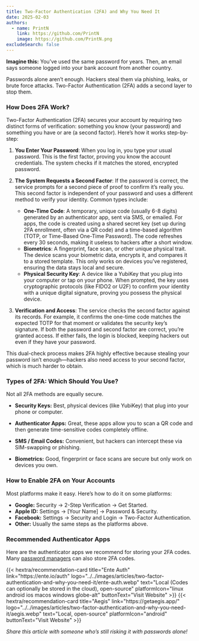 ```yaml
---
title: Two-Factor Authentication (2FA) and Why You Need It
date: 2025-02-03
authors:
  - name: PrintN
    link: https://github.com/PrintN
    image: https://github.com/PrintN.png
excludeSearch: false
---
```

**Imagine this:** You’ve used the same password for years. Then, an email says someone logged into your bank account from another country.

Passwords alone aren’t enough. Hackers steal them via phishing, leaks, or brute force attacks. Two-Factor Authentication (2FA) adds a second layer to stop them.

### How Does 2FA Work?
Two-Factor Authentication (2FA) secures your account by requiring two distinct forms of verification: something you know (your password) and something you have or are (a second factor). Here’s how it works step-by-step:

1. **You Enter Your Password**: When you log in, you type your usual password. This is the first factor, proving you know the account credentials. The system checks if it matches the stored, encrypted password.
   
2. **The System Requests a Second Factor**: If the password is correct, the service prompts for a second piece of proof to confirm it’s really you. This second factor is independent of your password and uses a different method to verify your identity. Common types include:
   - **One-Time Code**: A temporary, unique code (usually 6-8 digits) generated by an authenticator app, sent via SMS, or emailed. For apps, the code is created using a shared secret key (set up during 2FA enrollment, often via a QR code) and a time-based algorithm (TOTP, or Time-Based One-Time Password). The code refreshes every 30 seconds, making it useless to hackers after a short window.
   - **Biometrics**: A fingerprint, face scan, or other unique physical trait. The device scans your biometric data, encrypts it, and compares it to a stored template. This only works on devices you’ve registered, ensuring the data stays local and secure.
   - **Physical Security Key**: A device like a YubiKey that you plug into your computer or tap on your phone. When prompted, the key uses cryptographic protocols (like FIDO2 or U2F) to confirm your identity with a unique digital signature, proving you possess the physical device.

3. **Verification and Access**: The service checks the second factor against its records. For example, it confirms the one-time code matches the expected TOTP for that moment or validates the security key’s signature. If both the password and second factor are correct, you’re granted access. If either fails, the login is blocked, keeping hackers out even if they have your password.

This dual-check process makes 2FA highly effective because stealing your password isn’t enough—hackers also need access to your second factor, which is much harder to obtain.

### Types of 2FA: Which Should You Use?
Not all 2FA methods are equally secure.

- **Security Keys:** Best, physical devices (like YubiKey) that plug into your phone or computer.

- **Authenticator Apps:** Great, these apps allow you to scan a QR code and then generate time-sensitive codes completely offline.

- **SMS / Email Codes:** Convenient, but hackers can intercept these via SIM-swapping or phishing.

- **Biometrics:** Good, fingerprint or face scans are secure but only work on devices you own.

### How to Enable 2FA on Your Accounts
Most platforms make it easy. Here’s how to do it on some platforms:
- **Google:** Security → 2-Step Verification → Get Started.
- **Apple ID:** Settings → [Your Name] → Password & Security.
- **Facebook:** Settings → Security and Login → Two-Factor Authentication.
- **Other:** Usually the same steps as the platforms above.

### Recommended Authenticator Apps
Here are the authenticator apps we recommend for storing your 2FA codes. Many [password managers](/articles/how-to-create-strong-passwords-and-store-them-securely/#storing-passwords-securely) can also store 2FA codes.
<div class="recommendations">
  <div class="grid">
    {{< hextra/recommendation-card title="Ente Auth" link="https://ente.io/auth" logo="../../images/articles/two-factor-authentication-and-why-you-need-it/ente-auth.webp" text="Local (Codes can optionally be stored in the cloud), open-source" platformIcon="linux android ios macos windows globe-alt" buttonText="Visit Website" >}}
    {{< hextra/recommendation-card title="Aegis" link="https://getaegis.app/" logo="../../images/articles/two-factor-authentication-and-why-you-need-it/aegis.webp" text="Local, open-source" platformIcon="android" buttonText="Visit Website" >}}
  </div>
</div>

*Share this article with someone who’s still risking it with passwords alone!*